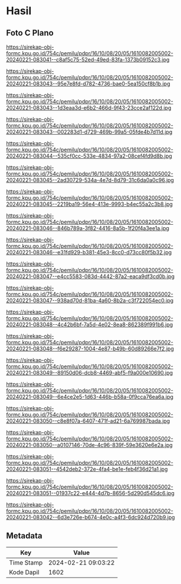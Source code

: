 # Hasil

## Foto C Plano

https://sirekap-obj-formc.kpu.go.id/754c/pemilu/pdpr/16/10/08/20/05/1610082005002-20240221-083041--c8af5c75-52ed-49ed-83fa-1373b09152c3.jpg

https://sirekap-obj-formc.kpu.go.id/754c/pemilu/pdpr/16/10/08/20/05/1610082005002-20240221-083043--95e7e8fd-d782-4736-bae0-5ea150cf8b1b.jpg

https://sirekap-obj-formc.kpu.go.id/754c/pemilu/pdpr/16/10/08/20/05/1610082005002-20240221-083043--1d3eaa3d-e6b2-466d-9f43-23cce2af122d.jpg

https://sirekap-obj-formc.kpu.go.id/754c/pemilu/pdpr/16/10/08/20/05/1610082005002-20240221-083043--002283d1-d729-469b-99a5-05fde4b7d11d.jpg

https://sirekap-obj-formc.kpu.go.id/754c/pemilu/pdpr/16/10/08/20/05/1610082005002-20240221-083044--535cf0cc-533e-4834-97a2-08cef4fd9d8b.jpg

https://sirekap-obj-formc.kpu.go.id/754c/pemilu/pdpr/16/10/08/20/05/1610082005002-20240221-083045--2ad30729-534a-4e7d-8d79-31c6da0a0c96.jpg

https://sirekap-obj-formc.kpu.go.id/754c/pemilu/pdpr/16/10/08/20/05/1610082005002-20240221-083045--2219ba19-56e4-413e-9993-b4ec55a2c3b8.jpg

https://sirekap-obj-formc.kpu.go.id/754c/pemilu/pdpr/16/10/08/20/05/1610082005002-20240221-083046--846b789a-3f82-4416-8a5b-1f20f4a3ee1a.jpg

https://sirekap-obj-formc.kpu.go.id/754c/pemilu/pdpr/16/10/08/20/05/1610082005002-20240221-083046--e31fd929-b381-45e3-8cc0-d73cc80f5b32.jpg

https://sirekap-obj-formc.kpu.go.id/754c/pemilu/pdpr/16/10/08/20/05/1610082005002-20240221-083047--e4cc5583-083d-4442-87a2-eaca9df3cd0b.jpg

https://sirekap-obj-formc.kpu.go.id/754c/pemilu/pdpr/16/10/08/20/05/1610082005002-20240221-083047--938ad70d-81ba-4a60-8b2a-c3f722054ec0.jpg

https://sirekap-obj-formc.kpu.go.id/754c/pemilu/pdpr/16/10/08/20/05/1610082005002-20240221-083048--4c42b6bf-7a5d-4e02-8ea8-862389f991b6.jpg

https://sirekap-obj-formc.kpu.go.id/754c/pemilu/pdpr/16/10/08/20/05/1610082005002-20240221-083048--f6e29287-1004-4e87-b49b-60d89266e7f2.jpg

https://sirekap-obj-formc.kpu.go.id/754c/pemilu/pdpr/16/10/08/20/05/1610082005002-20240221-083049--89150d06-dcb8-4469-abf5-f9a000e10690.jpg

https://sirekap-obj-formc.kpu.go.id/754c/pemilu/pdpr/16/10/08/20/05/1610082005002-20240221-083049--6e4ce2e5-1d63-446b-b58a-0f9cca76ea6a.jpg

https://sirekap-obj-formc.kpu.go.id/754c/pemilu/pdpr/16/10/08/20/05/1610082005002-20240221-083050--c8e8f07a-6407-471f-ad21-6a769987bada.jpg

https://sirekap-obj-formc.kpu.go.id/754c/pemilu/pdpr/16/10/08/20/05/1610082005002-20240221-083050--a0107146-70de-4c96-839f-59e3620e6e2a.jpg

https://sirekap-obj-formc.kpu.go.id/754c/pemilu/pdpr/16/10/08/20/05/1610082005002-20240221-083051--4542deb2-372e-4fa4-be1e-feb4f36d21a1.jpg

https://sirekap-obj-formc.kpu.go.id/754c/pemilu/pdpr/16/10/08/20/05/1610082005002-20240221-083051--01937c22-e444-4d7b-8656-5d290d545dc6.jpg

https://sirekap-obj-formc.kpu.go.id/754c/pemilu/pdpr/16/10/08/20/05/1610082005002-20240221-083042--6d3e726e-b674-4e0c-a4f3-6dc924d720b9.jpg


## Metadata

| Key        | Value               |
| ---------- | ------------------- |
| Time Stamp | 2024-02-21 09:03:22 |
| Kode Dapil | 1602                |



